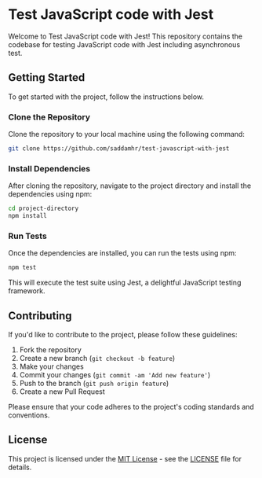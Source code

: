 # Test JavaScript code with Jest

Welcome to Test JavaScript code with Jest! This repository contains the codebase for testing JavaScript code with Jest including asynchronous test.

## Getting Started

To get started with the project, follow the instructions below.

### Clone the Repository

Clone the repository to your local machine using the following command:

```bash
git clone https://github.com/saddamhr/test-javascript-with-jest
```

### Install Dependencies

After cloning the repository, navigate to the project directory and install the dependencies using npm:

```bash
cd project-directory
npm install
```

### Run Tests

Once the dependencies are installed, you can run the tests using npm:

```bash
npm test
```

This will execute the test suite using Jest, a delightful JavaScript testing framework.

## Contributing

If you'd like to contribute to the project, please follow these guidelines:

1. Fork the repository
2. Create a new branch (`git checkout -b feature`)
3. Make your changes
4. Commit your changes (`git commit -am 'Add new feature'`)
5. Push to the branch (`git push origin feature`)
6. Create a new Pull Request

Please ensure that your code adheres to the project's coding standards and conventions.

## License

This project is licensed under the [MIT License](https://opensource.org/licenses/MIT) - see the [LICENSE](LICENSE) file for details.


